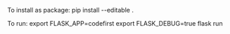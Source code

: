 To install as package:
pip install --editable .


To run:
export FLASK_APP=codefirst
export FLASK_DEBUG=true
flask run

